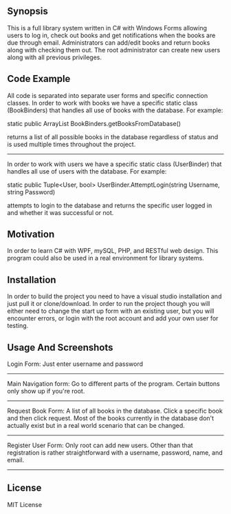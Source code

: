 ## Synopsis

This  is a full library system written in C# with Windows Forms allowing users to log in, check out books and get notifications when the books are due through email. 
Administrators can add/edit books and return books along with checking 
them out. The root administrator can create new users along with all previous privileges.

## Code Example

All code is separated into separate user forms and specific connection classes. In order to work with books we have a specific static class (BookBinders)
that handles all use of books with the database. For example:

static public ArrayList BookBinders.getBooksFromDatabase() 

returns a list of all possible books in the database regardless of status and is used multiple times throughout the project.


-------------------------------------
In order to work with users we have a specific static class (UserBinder)
that handles all use of users with the database. For example:

static public Tuple<User, bool> UserBinder.AttemptLogin(string Username, string Password) 

attempts to login to the database and returns the specific user logged in and whether it was successful or not. 

## Motivation

In order to learn C# with WPF, mySQL, PHP, and RESTful web design. This program could also be used in a real environment for library systems.

## Installation

In order to build the project you need to have a visual studio installation and just pull it or clone/download. In order to run the project though
you will either need to change the start up form with an existing user, but you will encounter errors, or login with the root account and add your own user for testing.

## Usage And Screenshots

Login Form: Just enter username and password

--------------------------



Main Navigation form: Go to different parts of the program. Certain buttons only show up if you're root.

-------------------

Request Book Form: A list of all books in the database. Click a specific book and then click request. Most of the books currently in the database don't actually exist but in a real world scenario that can be changed.


----------------


Register User Form: Only root can add new users. Other than that registration is rather straightforward with a username, password, name, and email. 




-------------------------

## License

MIT License
